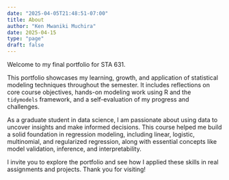 ```yaml
---
date: "2025-04-05T21:48:51-07:00"
title: About
author: "Ken Mwaniki Muchira"
date: 2025-04-15
type: "page"
draft: false
---
```



Welcome to my final portfolio for STA 631.

This portfolio showcases my learning, growth, and application of statistical modeling techniques throughout the semester. It includes reflections on core course objectives, hands-on modeling work using R and the `tidymodels` framework, and a self-evaluation of my progress and challenges.

As a graduate student in data science, I am passionate about using data to uncover insights and make informed decisions. This course helped me build a solid foundation in regression modeling, including linear, logistic, multinomial, and regularized regression, along with essential concepts like model validation, inference, and interpretability.

I invite you to explore the portfolio and see how I applied these skills in real assignments and projects. Thank you for visiting!
